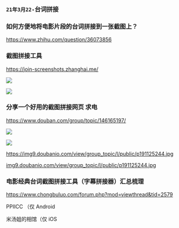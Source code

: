 ### `21年3月22-`台词拼接

### 如何方便地将电影片段的台词拼接到一张截图上？
https://www.zhihu.com/question/36073856

### 截图拼接工具
https://join-screenshots.zhanghai.me/

<img src="http://pic3.zhimg.com/v2-f3212e20d0053fba2d483575c310c9e8_r.jpg?source=1940ef5c">

![](http://pic3.zhimg.com/v2-f3212e20d0053fba2d483575c310c9e8_r.jpg?source=1940ef5c)

### 分享一个好用的截图拼接网页 求电
<https://www.douban.com/group/topic/146165197/>

![](http://img9.doubanio.com/view/group_topic/l/public/p191125244.jpg)

[](http://img9.doubanio.com/view/group_topic/l/public/p191125244.jpg)

<img src="http://img9.doubanio.com/view/group_topic/l/public/p191125244.jpg">

<https://img9.doubanio.com/view/group_topic/l/public/p191125244.jpg>

<a href="https://img9.doubanio.com/view/group_topic/l/public/p191125244.jpg">img9.doubanio.com/view/group_topic/l/public/p191125244.jpg</a>

### 电影经典台词截图拼接工具（字幕拼接器）汇总梳理
https://www.chongbuluo.com/forum.php?mod=viewthread&tid=2579

PPIICC （仅 Android

米汤姐的相馆（仅 iOS
